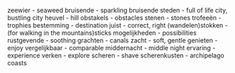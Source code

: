zeewier - seaweed
bruisende - sparkling
bruisende steden - full of life city, bustling city
heuvel - hill
obstakels - obstacles
stenen - stones
trofeeën - trophies
bestemming - destination
juist - correct, right
(wandelen)stokken - (for walking in the mountains)sticks 
mogelijkheden - possibilities
rustgevende - soothing
grachten - canals
zacht - soft, gentle
genieten - enjoy
vergelijkbaar - comparable
middernacht - middle night
ervaring - experience
verken - explore
scheren - shave
scherenkusten - archipelago coasts